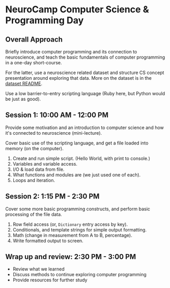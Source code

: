 # NeuroCamp Computer Science & Programming Day

## Overall Approach

Briefly introduce computer programming and its connection to neuroscience, and teach the basic fundamentals of computer programming in a one-day short-course.

For the latter, use a neuroscience related dataset and structure CS concept presentation around exploring that data. More on the dataset is in the [dataset README](/data/README.md).

Use a low barrier-to-entry scripting language (Ruby here, but Python would be just as good).

## Session 1: 10:00 AM - 12:00 PM

Provide some motivation and an introduction to computer science and how it's connected to neuroscience (mini-lecture).

Cover basic use of the scripting language, and get a file loaded into memory (on the computer).

1. Create and run simple script. (Hello World, with print to console.)
2. Variables and variable access.
3. I/O & load data from file.
4. What functions and modules are (we just used one of each).
5. Loops and iteration.

## Session 2: 1:15 PM - 2:30 PM

Cover some more basic programming constructs, and perform basic processing of the file data.

1. Row field access (or, `Dictionary` entry access by key).
2. Conditionals, and template strings for simple output formatting.
3. Math (change in measurement from A to B, percentage).
4. Write formatted output to screen.

## Wrap up and review: 2:30 PM - 3:00 PM

* Review what we learned
* Discuss methods to continue exploring computer programming
* Provide resources for further study
